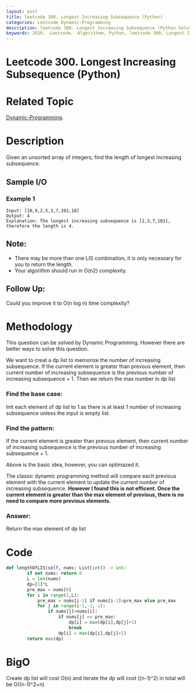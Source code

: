 ```yaml
---
layout: post
title: leetcode 300. Longest Increasing Subsequence (Python)
categories: Leetcode Dynamic-Programming
description: leetcode 300. Longest Increasing Subsequence (Python Solution)
keywords: 2020， Leetcode， Algorithem, Python, leetcode 300, Longest Increasing Subsequence, zhenyu, Dynamic Programming, DP
---
```


# Leetcode 300. Longest Increasing Subsequence (Python)

# Related Topic
<a href="/categories/#Dynamic-Programming" target="_blank"> Dynamic-Programming</a>.

# Description
Given an unsorted array of integers, find the length of longest increasing subsequence.


## Sample I/O
### Example 1
```
Input: [10,9,2,5,3,7,101,18]
Output: 4 
Explanation: The longest increasing subsequence is [2,3,7,101], therefore the length is 4. 

```

## Note:
* There may be more than one LIS combination, it is only necessary for you to return the length.
* Your algorithm should run in O(n2) complexity.

 ## Follow Up:
Could you improve it to O(n log n) time complexity?


# Methodology
This question can be solved by Dynamic Programming. However there are better ways to solve this question. 

We want to creat a dp list to memorize the number of increasing subsequence. If the current element is greater than prevous element, then current number of increasing subsequence is the previous number of increasing subsequence + 1. Then we return the max number in dp list

### Find the base case:
   
Init each element of dp list to 1 as there is at least 1 number of increasing subsequence unless the input is empty list.

### Find the pattern:
   
If the current element is greater than prevous element, then current number of increasing subsequence is the previous number of increasing subsequence + 1.

Above is the basic idea, however, you can optimazed it.

The classic dynamic programming method will compare each previous element with the current element to update the current number of increasing subsequence. **However I found this is not efficent. Once the current element is greater than the max element of previous, there is no need to compare more previous elements.**

### Answer:
Return the max element of dp list
   

# Code
```python
def lengthOfLIS(self, nums: List[int]) -> int:        
        if not nums: return 0
        L = len(nums)
        dp=[1]*L
        pre_max = nums[0]
        for i in range(1,L):
            pre_max = nums[i-1] if nums[i-1]>pre_max else pre_max
            for j in range(i-1,-1,-1):
                if nums[j]<nums[i]:
                    if nums[j] == pre_max:
                        dp[i] = max(dp[i],dp[j]+1)
                        break
                    dp[i] = max(dp[i],dp[j]+1)
        return max(dp)
```

# BigO
Create dp list will cost O(n) and iterate the dp will cost ((n-1)^2) in total will be O((n-1)^2+n)


